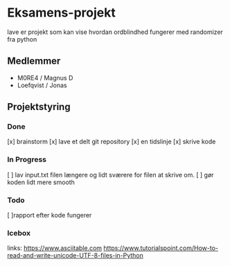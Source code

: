 # Eksamens-projekt
lave er projekt som kan vise hvordan ordblindhed fungerer med randomizer fra python

## Medlemmer
- M0RE4 / Magnus D
- Loefqvist / Jonas 

## Projektstyring

### Done
[x] brainstorm
[x] lave et delt git repository
[x] en tidslinje
[x] skrive kode

### In Progress
[ ] lav input.txt filen længere og lidt sværere for filen at skrive om.
[ ] gør koden lidt mere smooth

### Todo
[ ]rapport efter kode fungerer
### Icebox



links:
https://www.asciitable.com
https://www.tutorialspoint.com/How-to-read-and-write-unicode-UTF-8-files-in-Python
